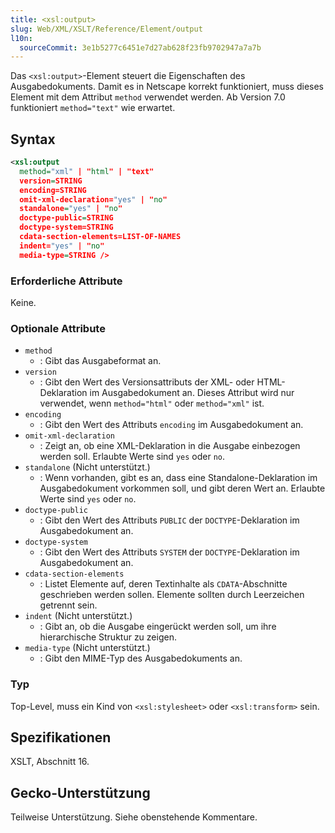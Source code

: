 ```yaml
---
title: <xsl:output>
slug: Web/XML/XSLT/Reference/Element/output
l10n:
  sourceCommit: 3e1b5277c6451e7d27ab628f23fb9702947a7a7b
---
```


Das `<xsl:output>`-Element steuert die Eigenschaften des Ausgabedokuments. Damit es in Netscape korrekt funktioniert, muss dieses Element mit dem Attribut `method` verwendet werden. Ab Version 7.0 funktioniert `method="text"` wie erwartet.

## Syntax

```xml
<xsl:output
  method="xml" | "html" | "text"
  version=STRING
  encoding=STRING
  omit-xml-declaration="yes" | "no"
  standalone="yes" | "no"
  doctype-public=STRING
  doctype-system=STRING
  cdata-section-elements=LIST-OF-NAMES
  indent="yes" | "no"
  media-type=STRING />
```

### Erforderliche Attribute

Keine.

### Optionale Attribute

- `method`
  - : Gibt das Ausgabeformat an.
- `version`
  - : Gibt den Wert des Versionsattributs der XML- oder HTML-Deklaration im Ausgabedokument an. Dieses Attribut wird nur verwendet, wenn `method="html"` oder `method="xml"` ist.
- `encoding`
  - : Gibt den Wert des Attributs `encoding` im Ausgabedokument an.
- `omit-xml-declaration`
  - : Zeigt an, ob eine XML-Deklaration in die Ausgabe einbezogen werden soll. Erlaubte Werte sind `yes` oder `no`.
- `standalone` (Nicht unterstützt.)
  - : Wenn vorhanden, gibt es an, dass eine Standalone-Deklaration im Ausgabedokument vorkommen soll, und gibt deren Wert an. Erlaubte Werte sind `yes` oder `no`.
- `doctype-public`
  - : Gibt den Wert des Attributs `PUBLIC` der `DOCTYPE`-Deklaration im Ausgabedokument an.
- `doctype-system`
  - : Gibt den Wert des Attributs `SYSTEM` der `DOCTYPE`-Deklaration im Ausgabedokument an.
- `cdata-section-elements`
  - : Listet Elemente auf, deren Textinhalte als `CDATA`-Abschnitte geschrieben werden sollen. Elemente sollten durch Leerzeichen getrennt sein.
- `indent` (Nicht unterstützt.)
  - : Gibt an, ob die Ausgabe eingerückt werden soll, um ihre hierarchische Struktur zu zeigen.
- `media-type` (Nicht unterstützt.)
  - : Gibt den MIME-Typ des Ausgabedokuments an.

### Typ

Top-Level, muss ein Kind von `<xsl:stylesheet>` oder `<xsl:transform>` sein.

## Spezifikationen

XSLT, Abschnitt 16.

## Gecko-Unterstützung

Teilweise Unterstützung. Siehe obenstehende Kommentare.
